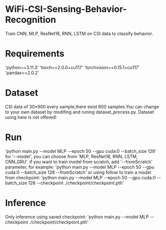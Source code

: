 # WiFi-CSI-Sensing-Behavior-Recognition
Train CNN, MLP, ResNet18, RNN, LSTM on CSI data to classify behavior.

# Requirements
'python==3.11.3'
'torch==2.0.0+cu117'
'torchvision==0.15.1+cu117'
'pandas==2.0.2'

# Dataset
CSI data of 30*900 every sample,there exist 600 samples.You can change to your own dataset by modifing and runing dataset_process.py.
Dataset using here is not offered!
# Run
'python main.py --model MLP --epoch 50 --gpu cuda:0 --batch_size 128'
for '--model', you can choose from 'MLP, ResNet18, RNN, LSTM, CNN_GRU'.
if you want to train model from scratch, add '--fromScratch' parameter, for example:
'python main.py --model MLP --epoch 50 --gpu cuda:0 --batch_size 128 --fromScratch'
or using follow to train a model from checkpoint:
'python main.py --model MLP --epoch 50 --gpu cuda:0 --batch_size 128 --checkpoint ./checkpoint/checkpoint.pth'
# Inference
Only inference using saved checkpoint:
'python main.py --model MLP --checkpoint ./checkpoint/checkpoint.pth'
